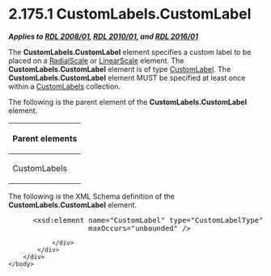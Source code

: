 <html dir="LTR" xmlns:mshelp="http://msdn.microsoft.com/mshelp" xmlns:ddue="http://ddue.schemas.microsoft.com/authoring/2003/5" xmlns:xlink="http://www.w3.org/1999/xlink" xmlns:tool="http://www.microsoft.com/tooltip">
    <head>
        <meta http-equiv="Content-Type" content="text/html; CHARSET=utf-8"></meta>
        <meta name="save" content="history"></meta>
        <title>2.175.1 CustomLabels.CustomLabel</title>
        <xml>
            <mshelp:toctitle title="2.175.1 CustomLabels.CustomLabel"></mshelp:toctitle>
            <mshelp:rltitle title="[MS-RDL]: CustomLabels.CustomLabel"></mshelp:rltitle>
            <mshelp:keyword index="A" term="6794cf7b-8f18-4c3d-b750-0b1a954810ab"></mshelp:keyword>
            <mshelp:attr name="DCSext.ContentType" value="open specification"></mshelp:attr>
            <mshelp:attr name="AssetID" value="6794cf7b-8f18-4c3d-b750-0b1a954810ab"></mshelp:attr>
            <mshelp:attr name="TopicType" value="kbRef"></mshelp:attr>
            <mshelp:attr name="DCSext.Title" value="[MS-RDL]: CustomLabels.CustomLabel" />
        </xml>
    </head>
    <body>
        <div id="header">
            <h1 class="heading">2.175.1 CustomLabels.CustomLabel</h1>
        </div>
        <div id="mainSection">
            <div id="mainBody">
                <div id="allHistory" class="saveHistory"></div>
                <div id="sectionSection0" class="section" name="collapseableSection">
                    

<p><b><i>Applies to </i></b><a href="1e855f94-4617-47e4-b89e-0856c6cb420f.htm"><b><i>RDL 2008/01</i></b></a><b><i>,
</i></b><a href="3428e690-a348-4ec7-8a6a-8efb42d2cdee.htm"><b><i>RDL 2010/01</i></b></a><b><i>,
and </i></b><a href="52ce3983-2bfc-4e72-9359-42aaf5fe4509.htm"><b><i>RDL 2016/01</i></b></a></p>

<p>The <b>CustomLabels.CustomLabel</b> element specifies a
custom label to be placed on a <a href="86468d9f-c561-4b50-a689-5dfccfde8495.htm">RadialScale</a> or <a href="744f8b40-7ad5-4652-94a1-76ae5df59389.htm">LinearScale</a> element. The <b>CustomLabels.CustomLabel</b>
element is of type <a href="519139e8-6188-4286-b148-dfd76a0a6be4.htm">CustomLabel</a>.
The <b>CustomLabels.CustomLabel</b> element MUST be specified at least once
within a <a href="b563b913-9d20-4bc8-b366-4558c8ca280f.htm">CustomLabels</a>
collection.</p>

<p>The following is the parent element of the <b>CustomLabels.CustomLabel</b>
element.</p>

<table>
 <thead>
  <tr>
   <th>
   <p>Parent elements</p>
   </th>
  </tr>
 </thead>
 <tr>
  <td>
  <p>CustomLabels</p>
  </td>
 </tr>
</table>

<p>The following is the XML Schema definition of the <b>CustomLabels.CustomLabel</b>
element.</p>

<dl>
<dd>
<div><pre> &lt;xsd:element name=&quot;CustomLabel&quot; type=&quot;CustomLabelType&quot; minOccurs=&quot;1&quot; 
              maxOccurs=&quot;unbounded&quot; /&gt;
</pre></div>
</dd></dl>


                </div>
            </div>
        </div>
    </body>
</html>